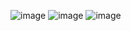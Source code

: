 ![image](https://user-images.githubusercontent.com/83942111/168478973-9582f9d6-0436-46fb-bdf0-6399c594489a.png)
![image](https://user-images.githubusercontent.com/83942111/168479027-745a5343-8900-4e33-b066-9be2321f2452.png)
![image](https://user-images.githubusercontent.com/83942111/168479043-3f347dc9-fb00-47cf-80bd-bbd0a12a9b7c.png)
